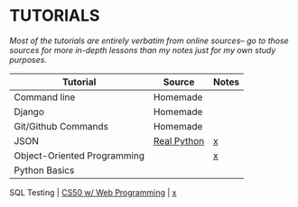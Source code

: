 # TUTORIALS
*Most of the tutorials are entirely verbatim from online sources– go to those sources for more in-depth lessons than my notes just for my own study purposes.*

Tutorial | Source | Notes
---------|--------|-------
Command line | Homemade | 
Django | Homemade | 
Git/Github Commands | Homemade | 
JSON | [Real Python](https://realpython.com/python-json/) | [x](https://github.com/mjs375/Workshop/blob/main/Tutorials/JSON_Tutorial.md)
Object-Oriented Programming | | [x](https://github.com/mjs375/Workshop/blob/main/Tutorials/PY_OOP_Tutorial.md)
Python Basics | 
SQL
Testing | [CS50 w/ Web Programming](https://cs50.harvard.edu/web/2020/notes/7/) | [x](https://github.com/mjs375/Workshop/blob/main/Tutorials/Testing_tutorial.md)
